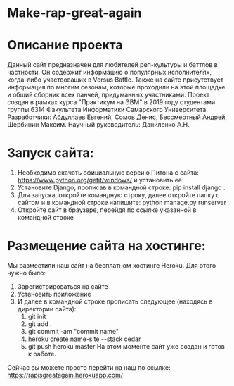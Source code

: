 # Make-rap-great-again

# Описание проекта
Данный сайт предназначен для любителей реп-культуры и баттлов в частности.
Он содержит информацию о популярных исполнителях, когда-либо участвоваших в Versus Battle.
Также на сайте присутствует информация по многим сезонам, которые проходили на этой площадке и общий сборник всех панчей, придуманных участниками.
Проект создан в рамках курса "Практикум на ЭВМ" в 2019 году студентами группы 6314 Факультета Информатики Самарского Университета.
Разработчики: Абдуллаев Евгений, Сомов Денис, Бессмертный Андрей, Щербинин Максим. 
Научный руководитель: Даниленко А.Н.

# Запуск сайта:
1) Необходимо скачать официальную версию Питона с сайта:  https://www.python.org/getit/windows/ и установить её.
2) Установите Django, прописав в командной строке: pip install django .
3) Для запуска, откройте командную строку, далее откройте папку с сайтом и в командной строке напишите: python manage.py runserver
4) Откройте сайт в браузере, перейдя по ссылке указанной в командной строке

# Размещение сайта на хостинге:
Мы разместили наш сайт на бесплатном хостинге Heroku. Для этого нужно было:
1) Зарегистрироваться на сайте 
2) Установить приложение
3) И далее в командной строке прописать следующее (находясь в директории сайта):
     1. git init
     2. git add .
     3. git commit -am "commit name"
     4. heroku create name-site --stack cedar
     5. git push heroku master
На этом моменте сайт уже создан и готов к работе.

Сейчас вы можете просто перейти на наш по ссылке:
https://rapisgreatagain.herokuapp.com/
